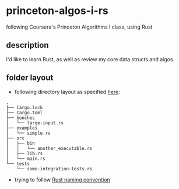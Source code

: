# princeton-algos-i-rs
following Coursera's Princeton Algorithms I class, using Rust

## description

I'd like to learn Rust, as well as review my core data structs and algos


## folder layout

- following directory layout as specified [here](http://stackoverflow.com/questions/38276960/what-is-the-recommended-directory-structure-for-a-rust-project):

```
.
├── Cargo.lock
├── Cargo.toml
├── benches
│   └── large-input.rs
├── examples
│   └── simple.rs
├── src
│   ├── bin
│   │   └── another_executable.rs
│   ├── lib.rs
│   └── main.rs
└── tests
    └── some-integration-tests.rs
```

- trying to follow [Rust naming convention](https://aturon.github.io/style/naming.html)
